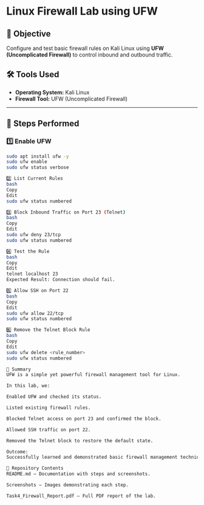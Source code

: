 # Linux Firewall Lab using UFW

## 📌 Objective
Configure and test basic firewall rules on Kali Linux using **UFW (Uncomplicated Firewall)** to control inbound and outbound traffic.

## 🛠 Tools Used
- **Operating System:** Kali Linux  
- **Firewall Tool:** UFW (Uncomplicated Firewall)  

---

## 🔹 Steps Performed

### 1️⃣ Enable UFW
```bash
sudo apt install ufw -y
sudo ufw enable
sudo ufw status verbose

2️⃣ List Current Rules
bash
Copy
Edit
sudo ufw status numbered

3️⃣ Block Inbound Traffic on Port 23 (Telnet)
bash
Copy
Edit
sudo ufw deny 23/tcp
sudo ufw status numbered

4️⃣ Test the Rule
bash
Copy
Edit
telnet localhost 23
Expected Result: Connection should fail.

5️⃣ Allow SSH on Port 22
bash
Copy
Edit
sudo ufw allow 22/tcp
sudo ufw status numbered

6️⃣ Remove the Telnet Block Rule
bash
Copy
Edit
sudo ufw delete <rule_number>
sudo ufw status numbered

📄 Summary
UFW is a simple yet powerful firewall management tool for Linux.

In this lab, we:

Enabled UFW and checked its status.

Listed existing firewall rules.

Blocked Telnet access on port 23 and confirmed the block.

Allowed SSH traffic on port 22.

Removed the Telnet block to restore the default state.

Outcome:
Successfully learned and demonstrated basic firewall management techniques on Linux using UFW.

📂 Repository Contents
README.md – Documentation with steps and screenshots.

Screenshots – Images demonstrating each step.

Task4_Firewall_Report.pdf – Full PDF report of the lab.
